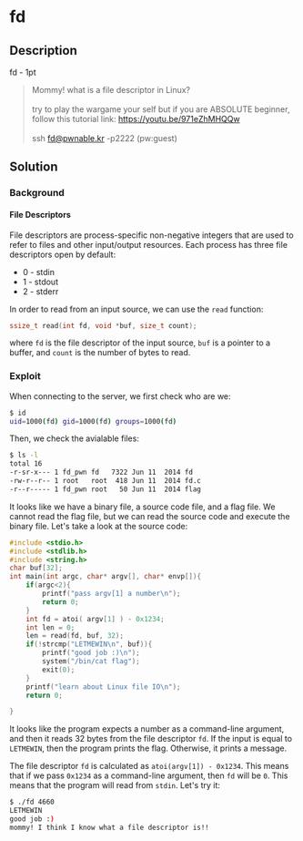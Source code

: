 # fd

## Description

fd - 1pt

> Mommy! what is a file descriptor in Linux? <br> <br>
> try to play the wargame your self but if you are ABSOLUTE
> beginner, follow this tutorial link:
> https://youtu.be/971eZhMHQQw <br> <br>
> ssh fd@pwnable.kr -p2222 (pw:guest)

## Solution

### Background

#### File Descriptors

File descriptors are process-specific non-negative integers that are used to refer to files and other input/output resources. Each process has three file descriptors open by default:

* 0 - stdin
* 1 - stdout
* 2 - stderr

In order to read from an input source, we can use the ```read``` function:

```c
ssize_t read(int fd, void *buf, size_t count);
```

where ```fd``` is the file descriptor of the input source, ```buf``` is a pointer to a buffer, and ```count``` is the number of bytes to read.


### Exploit

When connecting to the server, we first check who are we:

```bash 
$ id
uid=1000(fd) gid=1000(fd) groups=1000(fd)
```

Then, we check the avialable files:

```bash
$ ls -l
total 16
-r-sr-x--- 1 fd_pwn fd   7322 Jun 11  2014 fd
-rw-r--r-- 1 root   root  418 Jun 11  2014 fd.c
-r--r----- 1 fd_pwn root   50 Jun 11  2014 flag
```

It looks like we have a binary file, a source code file, and a flag file. We cannot read the flag file, but we can read the source code and execute the binary file. Let's take a look at the source code:

```c
#include <stdio.h>
#include <stdlib.h>
#include <string.h>
char buf[32];
int main(int argc, char* argv[], char* envp[]){
	if(argc<2){
		printf("pass argv[1] a number\n");
		return 0;
	}
	int fd = atoi( argv[1] ) - 0x1234;
	int len = 0;
	len = read(fd, buf, 32);
	if(!strcmp("LETMEWIN\n", buf)){
		printf("good job :)\n");
		system("/bin/cat flag");
		exit(0);
	}
	printf("learn about Linux file IO\n");
	return 0;

}
```

It looks like the program expects a number as a command-line argument, and then it reads 32 bytes from the file descriptor ```fd```. If the input is equal to ```LETMEWIN```, then the program prints the flag. Otherwise, it prints a message.

The file descriptor ```fd``` is calculated as ```atoi(argv[1]) - 0x1234```. This means that if we pass ```0x1234``` as a command-line argument, then ```fd``` will be ```0```. This means that the program will read from ```stdin```. Let's try it:

```bash
$ ./fd 4660
LETMEWIN
good job :)
mommy! I think I know what a file descriptor is!!
```

